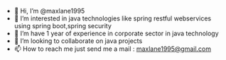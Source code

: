 - 👋 Hi, I’m @maxlane1995
- 👀 I’m interested in java technologies like spring restful webservices using spring boot,spring security
- 🌱 I’m have 1 year of experience in corporate sector in java technology
- 💞️ I’m looking to collaborate on java projects 
- 📫 How to reach me just send me a mail : maxlane1995@gmail.com

<!---
maxlane1995/maxlane1995 is a ✨ special ✨ repository because its `README.md` (this file) appears on your GitHub profile.
You can click the Preview link to take a look at your changes.
--->
